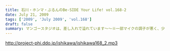```yaml
---
title: 石川・ホンマ・ぶるんのBe-SIDE Your Life! vol.168-2
date: July 21, 2009
tags: ['2009', 'July 2009', 'vol.168']
draft: false
summary: マンゴースタジオは、差し入れで溢れています～～※一部マイクの調子が悪く、少々、お聴きき苦しいところがありましたらゴメンナサイ・・・NAMAE
---
```


http://project-phi.ddo.jp/ishikawa/ishikawa168_2.mp3